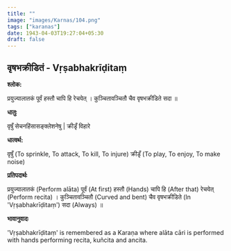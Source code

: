 ```yaml
---
title: ""
image: "images/Karnas/104.png"
tags: ["karanas"]
date: 1943-04-03T19:27:04+05:30
draft: false
---
```


## वृषभक्रीडितं - Vṛṣabhakrīḍitaṃ

**श्लोक:**

प्रयुज्यालातकं पूर्वं हस्तौ चापि हि रेचयेत् । कुञ्चितावञ्चितौ चैव वृषभक्रीडिते सदा ॥

**धातुः**

वृषुँ सेचनहिंसासङ्क्लेशनेषु |
क्रीडृँ विहारे

**धात्वर्थ:**

वृषुँ (To sprinkle, To attack, To kill, To injure)
क्रीडृँ (To play, To enjoy, To make noise)

**प्रतिपदार्थः**

प्रयुज्यालातकं (Perform alāta) पूर्वं (At first) हस्तौ (Hands) चापि हि (After that) रेचयेत् (Perform recita) । कुञ्चितावञ्चितौ (Curved and bent) चैव वृषभक्रीडिते (In 'Vṛṣabhakrīḍitaṃ') सदा (Always) ॥

**भावानुवादः**

'Vṛṣabhakrīḍitaṃ' is remembered as a Karaṇa where alāta cāri is performed with hands performing recita, kuñcita and ancita.
